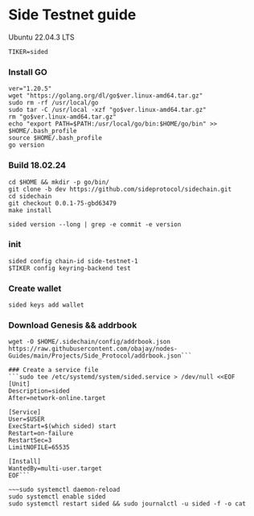 # Side Testnet guide

Ubuntu 22.04.3 LTS

~~~
TIKER=sided
~~~

### Install GO
~~~
ver="1.20.5"
wget "https://golang.org/dl/go$ver.linux-amd64.tar.gz"
sudo rm -rf /usr/local/go
sudo tar -C /usr/local -xzf "go$ver.linux-amd64.tar.gz"
rm "go$ver.linux-amd64.tar.gz"
echo "export PATH=$PATH:/usr/local/go/bin:$HOME/go/bin" >> $HOME/.bash_profile
source $HOME/.bash_profile
go version
~~~

### Build 18.02.24
~~~
cd $HOME && mkdir -p go/bin/
git clone -b dev https://github.com/sideprotocol/sidechain.git
cd sidechain
git checkout 0.0.1-75-gbd63479
make install
~~~

~~~
sided version --long | grep -e commit -e version
~~~

### init
```sided init WellNode --chain-id side-testnet-1
sided config chain-id side-testnet-1
$TIKER config keyring-backend test
```

### Create wallet
```sided keys add wallet```

### Download Genesis && addrbook
```wget -O $HOME/.sidechain/config/genesis.json https://raw.githubusercontent.com/sideprotocol/testnet/main/shambhala/genesis.json 
wget -O $HOME/.sidechain/config/addrbook.json https://raw.githubusercontent.com/obajay/nodes-Guides/main/Projects/Side_Protocol/addrbook.json```

### Create a service file
```sudo tee /etc/systemd/system/sided.service > /dev/null <<EOF
[Unit]
Description=sided
After=network-online.target

[Service]
User=$USER
ExecStart=$(which sided) start
Restart=on-failure
RestartSec=3
LimitNOFILE=65535

[Install]
WantedBy=multi-user.target
EOF```

~~~sudo systemctl daemon-reload
sudo systemctl enable sided
sudo systemctl restart sided && sudo journalctl -u sided -f -o cat



